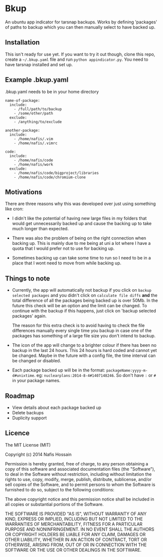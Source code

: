 Bkup
====

An ubuntu app indicator for tarsnap backups. Works by defining 'packages' of paths to backup which you can then manually select to have backed up.

Installation
------------

This isn't ready for use yet. If you want to try it out though, clone this repo, create a `~/.bkup.yaml` file and run `python appindicator.py`. You need to have tarsnap installed and set up.

Example .bkup.yaml
-----------------

.bkup.yaml needs to be in your home directory
    
    name-of-package:
      include:
        - /full/path/to/backup
        - /some/other/path
      exclude:
        - /anything/to/exclude

    another-package:
      include:
        - /home/nafis/.vim
        - /home/nafis/.vimrc

    code:
      include:
        - /home/nafis/code
        - /home/nafis/work
      exclude:
        - /home/nafis/code/bigproject/libraries
        - /home/nafis/code/chromium-clone


Motivations
-----------

There are three reasons why this was developed over just using something like cron:

  -  I didn't like the potential of having new large files in my folders that would get unnecessarily backed up and cause the backing up to take much longer than expected.

  - There was also the problem of being on the right connection when backing up. This is mainly due to me being at uni a lot where I have a quota that I would prefer not to use for backing up.

  - Sometimes backing up can take some time to run so I need to be in a place that I wont need to move from while backing up.


Things to note
--------------

  - Currently, the app will automatically not backup if you click on `backup selected packages` and you didn't click on `calculate file diffs` **and** the total difference of all the packages being backed up is over 50Mb. In the future this check will be an option and the limit can be changed. To continue with the backup if this happens, just click on 'backup selected packages' again.
   
    The reason for this extra check is to avoid having to check the file differences manually every single time you backup in case one of the packages has something of a large file size you don't intend to backup.
   
  - The icon of the app will change to a brighter colour if there has been no backup in the last 24 hours. This 24 hours is hard coded and cannot yet be changed. Maybe in the future with a config file, the time interval can be changed or disabled.

  - Each package backed up will be in the format: `packageName:yyyy-m-d#unixtime`. eg: `nuclearplans:2014-8-4#1407148246`. So don't have `:` or `#` in your package names.


Roadmap
-------

  - View details about each package backed up
  - Delete backups
  - Duplicity support


Licence
-------

The MIT License (MIT)

Copyright (c) 2014 Nafis Hossain

Permission is hereby granted, free of charge, to any person obtaining a copy
of this software and associated documentation files (the "Software"), to deal
in the Software without restriction, including without limitation the rights
to use, copy, modify, merge, publish, distribute, sublicense, and/or sell
copies of the Software, and to permit persons to whom the Software is
furnished to do so, subject to the following conditions:

The above copyright notice and this permission notice shall be included in
all copies or substantial portions of the Software.

THE SOFTWARE IS PROVIDED "AS IS", WITHOUT WARRANTY OF ANY KIND, EXPRESS OR
IMPLIED, INCLUDING BUT NOT LIMITED TO THE WARRANTIES OF MERCHANTABILITY,
FITNESS FOR A PARTICULAR PURPOSE AND NONINFRINGEMENT. IN NO EVENT SHALL THE
AUTHORS OR COPYRIGHT HOLDERS BE LIABLE FOR ANY CLAIM, DAMAGES OR OTHER
LIABILITY, WHETHER IN AN ACTION OF CONTRACT, TORT OR OTHERWISE, ARISING FROM,
OUT OF OR IN CONNECTION WITH THE SOFTWARE OR THE USE OR OTHER DEALINGS IN
THE SOFTWARE.
